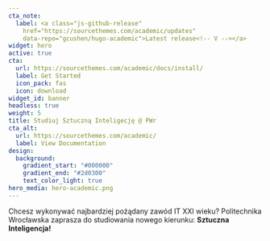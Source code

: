 ```yaml
---
cta_note:
  label: <a class="js-github-release"
    href="https://sourcethemes.com/academic/updates"
    data-repo="gcushen/hugo-academic">Latest release<!-- V --></a>
widget: hero
active: true
cta:
  url: https://sourcethemes.com/academic/docs/install/
  label: Get Started
  icon_pack: fas
  icon: download
widget_id: banner
headless: true
weight: 5
title: Studiuj Sztuczną Inteligecję @ PWr
cta_alt:
  url: https://sourcethemes.com/academic/
  label: View Documentation
design:
  background:
    gradient_start: "#000000"
    gradient_end: "#2d0300"
    text_color_light: true
hero_media: hero-academic.png
---
```

Chcesz wykonywać najbardziej pożądany zawód IT XXI wieku? Politechnika Wrocławska zaprasza do studiowania nowego kierunku: **Sztuczna Inteligencja!**